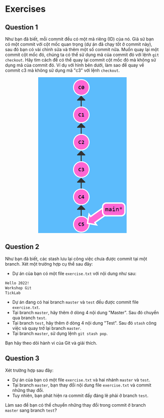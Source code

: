 # Exercises
## Question 1
Như bạn đã biết, mỗi commit đều có một mã riêng (ID) của nó. Giả sử bạn có một commit với cột mốc quan trọng (dự án đã chạy tốt ở commit này), sau đó bạn có vài chỉnh sửa và thêm một số commit nữa. Muốn quay lại một commit cột mốc đó, chúng ta có thể sử dụng mã của commit đó với lệnh `git checkout`. Hãy tìm cách để có thể quay lại commit cột mốc đó mà không sử dụng mã của commit đó. Ví dụ với hình bên dưới, làm sao để quay về commit c3 mà không sử dụng mã "c3" với lệnh `checkout`.

<p align="center">
  <img src="https://raw.githubusercontent.com/thaitran24/WorkshopExercise/master/ex1.PNG">
</p>

## Question 2
Như bạn đã biết, các stash lưu lại công việc chưa được commit tại một branch. Xét một trường hợp cụ thể sau đây:
- Dự án của bạn có một file `exercise.txt` với nội dung như sau:
```
Hello 2022!
Workshop Git
TickLab
```
- Dự án đang có hai branch `master` và `test` đều được commit file `exercise.txt`.
- Tại branch `master`, hãy thêm ở dòng 4 nội dung "Master". Sau đó chuyển qua branch `test`.
- Tại branch `test`,  hãy thêm ở dòng 4 nội dung "Test". Sau đó `stash` công việc và quay trở lại branch `master`.
- Tại branch `master`, sử dụng lệnh `git stash pop`.

Bạn hãy theo dõi hành vi của Git và giải thích.

## Question 3
Xét trường hợp sau đây:
- Dự án của bạn có một file `exercise.txt` và hai nhánh `master` và `test`.
- Tại branch `master`, bạn thay đổi nội dung file `exercise.txt` và commit những thay đổi.
- Tuy nhiên, bạn phát hiện ra commit đấy đáng lẽ phải ở branch `test`.

Làm sao để bạn có thể chuyển những thay đổi trong commit ở branch `master` sang branch `test`?
